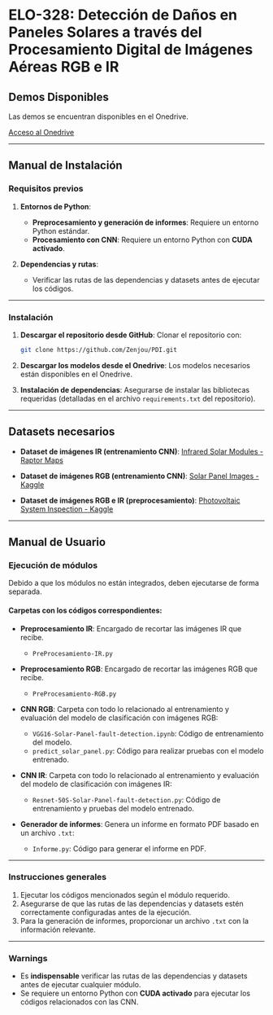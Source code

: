 # **ELO-328: Detección de Daños en Paneles Solares a través del Procesamiento Digital de Imágenes Aéreas RGB e IR**

## **Demos Disponibles**
Las demos se encuentran disponibles en el Onedrive.

[Acceso al Onedrive](https://usmcl-my.sharepoint.com/:f:/g/personal/victor_munozs_usm_cl/ErIfns28g4hNiCxWcBhEl-wB8s4wONmhEIPHAOikkz4ORg?e=OyUMKX)

---

## **Manual de Instalación**

### **Requisitos previos**
1. **Entornos de Python**:
   - **Preprocesamiento y generación de informes**: Requiere un entorno Python estándar.
   - **Procesamiento con CNN**: Requiere un entorno Python con **CUDA activado**.

2. **Dependencias y rutas**:
   - Verificar las rutas de las dependencias y datasets antes de ejecutar los códigos.

---

### **Instalación**
1. **Descargar el repositorio desde GitHub**:
   Clonar el repositorio con:
   ```bash
   git clone https://github.com/Zenjou/PDI.git
   ```

2. **Descargar los modelos desde el Onedrive**:
   Los modelos necesarios están disponibles en el Onedrive.

3. **Instalación de dependencias**:
   Asegurarse de instalar las bibliotecas requeridas (detalladas en el archivo `requirements.txt` del repositorio).

---

## **Datasets necesarios**
- **Dataset de imágenes IR (entrenamiento CNN)**:
  [Infrared Solar Modules - Raptor Maps](https://github.com/RaptorMaps/InfraredSolarModules)

- **Dataset de imágenes RGB (entrenamiento CNN)**:
  [Solar Panel Images - Kaggle](https://www.kaggle.com/datasets/pythonafroz/solar-panel-images)

- **Dataset de imágenes RGB e IR (preprocesamiento)**:
  [Photovoltaic System Inspection - Kaggle](https://www.kaggle.com/datasets/marcosgabriel/photovoltaic-system-o-and-m-inspection)

---

## **Manual de Usuario**

### **Ejecución de módulos**
Debido a que los módulos no están integrados, deben ejecutarse de forma separada.

#### **Carpetas con los códigos correspondientes:**

- **Preprocesamiento IR**:
  Encargado de recortar las imágenes IR que recibe.
  - `PreProcesamiento-IR.py`

- **Preprocesamiento RGB**:
  Encargado de recortar las imágenes RGB que recibe.
  - `PreProcesamiento-RGB.py`

- **CNN RGB**:
  Carpeta con todo lo relacionado al entrenamiento y evaluación del modelo de clasificación con imágenes RGB:
  - `VGG16-Solar-Panel-fault-detection.ipynb`: Código de entrenamiento del modelo.
  - `predict_solar_panel.py`: Código para realizar pruebas con el modelo entrenado.

- **CNN IR**:
  Carpeta con todo lo relacionado al entrenamiento y evaluación del modelo de clasificación con imágenes IR:
  - `Resnet-50S-Solar-Panel-fault-detection.py`: Código de entrenamiento y pruebas del modelo entrenado.

- **Generador de informes**:
  Genera un informe en formato PDF basado en un archivo `.txt`:
  - `Informe.py`: Código para generar el informe en PDF.

---

### **Instrucciones generales**
1. Ejecutar los códigos mencionados según el módulo requerido.
2. Asegurarse de que las rutas de las dependencias y datasets estén correctamente configuradas antes de la ejecución.
3. Para la generación de informes, proporcionar un archivo `.txt` con la información relevante.

---

### **Warnings**
- Es **indispensable** verificar las rutas de las dependencias y datasets antes de ejecutar cualquier módulo.
- Se requiere un entorno Python con **CUDA activado** para ejecutar los códigos relacionados con las CNN.


